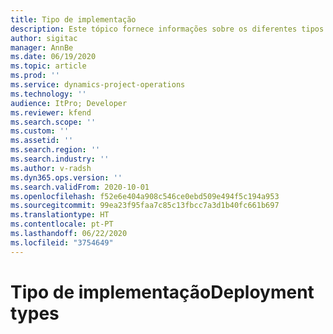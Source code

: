 ```yaml
---
title: Tipo de implementação
description: Este tópico fornece informações sobre os diferentes tipos de implementação do Project Operations e ajuda-o a determinar qual é a certo para a sua empresa.
author: sigitac
manager: AnnBe
ms.date: 06/19/2020
ms.topic: article
ms.prod: ''
ms.service: dynamics-project-operations
ms.technology: ''
audience: ItPro; Developer
ms.reviewer: kfend
ms.search.scope: ''
ms.custom: ''
ms.assetid: ''
ms.search.region: ''
ms.search.industry: ''
ms.author: v-radsh
ms.dyn365.ops.version: ''
ms.search.validFrom: 2020-10-01
ms.openlocfilehash: f52e6e404a908c546ce0ebd509e494f5c194a953
ms.sourcegitcommit: 99ea23f95faa7c85c13fbcc7a3d1b40fc661b697
ms.translationtype: HT
ms.contentlocale: pt-PT
ms.lasthandoff: 06/22/2020
ms.locfileid: "3754649"
---
```

# <a name="deployment-types"></a><span data-ttu-id="ee662-103">Tipo de implementação</span><span class="sxs-lookup"><span data-stu-id="ee662-103">Deployment types</span></span>

